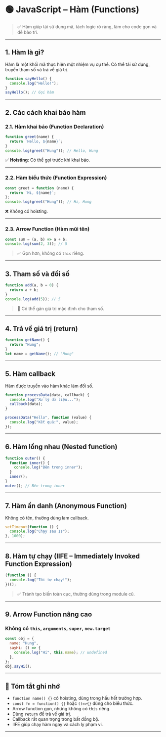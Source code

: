 # 🟢 JavaScript – Hàm (Functions)

> ✅ Hàm giúp tái sử dụng mã, tách logic rõ ràng, làm cho code gọn và dễ bảo trì.

---

## 1. Hàm là gì?

Hàm là một khối mã thực hiện một nhiệm vụ cụ thể. Có thể tái sử dụng, truyền tham số và trả về giá trị.

```js
function sayHello() {
  console.log("Hello!");
}
sayHello(); // Gọi hàm
```

---

## 2. Các cách khai báo hàm

### 2.1. Hàm khai báo (Function Declaration)

```js
function greet(name) {
  return `Hello, ${name}`;
}
console.log(greet("Hung")); // Hello, Hung
```

✅ **Hoisting**: Có thể gọi trước khi khai báo.

---

### 2.2. Hàm biểu thức (Function Expression)

```js
const greet = function (name) {
  return `Hi, ${name}`;
};
console.log(greet("Hung")); // Hi, Hung
```

❌ Không có hoisting.

---

### 2.3. Arrow Function (Hàm mũi tên)

```js
const sum = (a, b) => a + b;
console.log(sum(2, 3)); // 5
```

> ✅ Gọn hơn, không có `this` riêng.

---

## 3. Tham số và đối số

```js
function add(a, b = 0) {
  return a + b;
}
console.log(add(5)); // 5
```

> 🧠 Có thể gán giá trị mặc định cho tham số.

---

## 4. Trả về giá trị (return)

```js
function getName() {
  return "Hung";
}
let name = getName(); // "Hung"
```

---

## 5. Hàm callback

Hàm được truyền vào hàm khác làm đối số.

```js
function processData(data, callback) {
  console.log("Xử lý dữ liệu...");
  callback(data);
}

processData("Hello", function (value) {
  console.log("Kết quả:", value);
});
```

---

## 6. Hàm lồng nhau (Nested function)

```js
function outer() {
  function inner() {
    console.log("Bên trong inner");
  }
  inner();
}
outer(); // Bên trong inner
```

---

## 7. Hàm ẩn danh (Anonymous Function)

Không có tên, thường dùng làm callback.

```js
setTimeout(function () {
  console.log("Chạy sau 1s");
}, 1000);
```

---

## 8. Hàm tự chạy (IIFE – Immediately Invoked Function Expression)

```js
(function () {
  console.log("Tôi tự chạy!");
})();
```

> ✅ Tránh tạo biến toàn cục, thường dùng trong module cũ.

---

## 9. Arrow Function nâng cao

### Không có `this`, `arguments`, `super`, `new.target`

```js
const obj = {
  name: "Hung",
  sayHi: () => {
    console.log("Hi", this.name); // undefined
  },
};
obj.sayHi();
```

---

## 🎯 Tóm tắt ghi nhớ

- `function name() {}` có hoisting, dùng trong hầu hết trường hợp.
- `const fn = function() {}` hoặc `()=>{}` dùng cho biểu thức.
- Arrow function gọn, nhưng không có `this` riêng.
- Dùng `return` để trả về giá trị.
- Callback rất quan trọng trong bất đồng bộ.
- IIFE giúp chạy hàm ngay và cách ly phạm vi.

---
